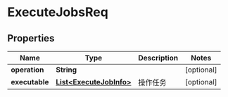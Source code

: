 

# ExecuteJobsReq

## Properties

Name | Type | Description | Notes
------------ | ------------- | ------------- | -------------
**operation** | **String** |  |  [optional]
**executable** | [**List&lt;ExecuteJobInfo&gt;**](ExecuteJobInfo.md) | 操作任务 |  [optional]



